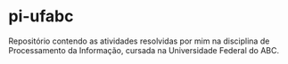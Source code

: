 # pi-ufabc
Repositório contendo as atividades resolvidas por mim na disciplina de Processamento da Informação, cursada na Universidade Federal do ABC.

